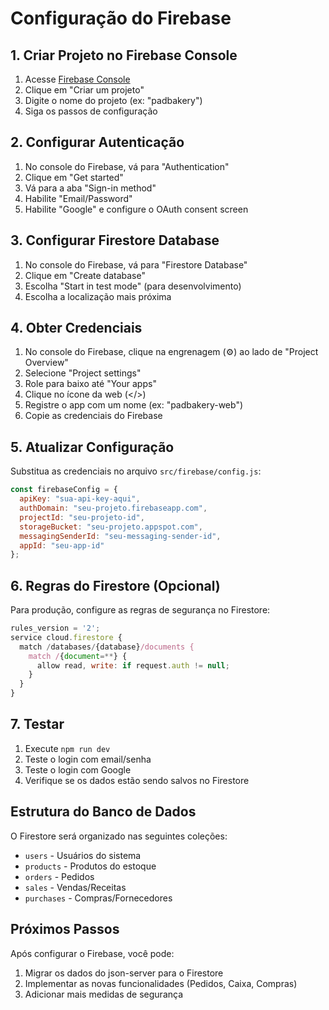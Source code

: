 # Configuração do Firebase

## 1. Criar Projeto no Firebase Console

1. Acesse [Firebase Console](https://console.firebase.google.com/)
2. Clique em "Criar um projeto"
3. Digite o nome do projeto (ex: "padbakery")
4. Siga os passos de configuração

## 2. Configurar Autenticação

1. No console do Firebase, vá para "Authentication"
2. Clique em "Get started"
3. Vá para a aba "Sign-in method"
4. Habilite "Email/Password"
5. Habilite "Google" e configure o OAuth consent screen

## 3. Configurar Firestore Database

1. No console do Firebase, vá para "Firestore Database"
2. Clique em "Create database"
3. Escolha "Start in test mode" (para desenvolvimento)
4. Escolha a localização mais próxima

## 4. Obter Credenciais

1. No console do Firebase, clique na engrenagem (⚙️) ao lado de "Project Overview"
2. Selecione "Project settings"
3. Role para baixo até "Your apps"
4. Clique no ícone da web (</>)
5. Registre o app com um nome (ex: "padbakery-web")
6. Copie as credenciais do Firebase

## 5. Atualizar Configuração

Substitua as credenciais no arquivo `src/firebase/config.js`:

```javascript
const firebaseConfig = {
  apiKey: "sua-api-key-aqui",
  authDomain: "seu-projeto.firebaseapp.com",
  projectId: "seu-projeto-id",
  storageBucket: "seu-projeto.appspot.com",
  messagingSenderId: "seu-messaging-sender-id",
  appId: "seu-app-id"
};
```

## 6. Regras do Firestore (Opcional)

Para produção, configure as regras de segurança no Firestore:

```javascript
rules_version = '2';
service cloud.firestore {
  match /databases/{database}/documents {
    match /{document=**} {
      allow read, write: if request.auth != null;
    }
  }
}
```

## 7. Testar

1. Execute `npm run dev`
2. Teste o login com email/senha
3. Teste o login com Google
4. Verifique se os dados estão sendo salvos no Firestore

## Estrutura do Banco de Dados

O Firestore será organizado nas seguintes coleções:

- `users` - Usuários do sistema
- `products` - Produtos do estoque
- `orders` - Pedidos
- `sales` - Vendas/Receitas
- `purchases` - Compras/Fornecedores

## Próximos Passos

Após configurar o Firebase, você pode:
1. Migrar os dados do json-server para o Firestore
2. Implementar as novas funcionalidades (Pedidos, Caixa, Compras)
3. Adicionar mais medidas de segurança 